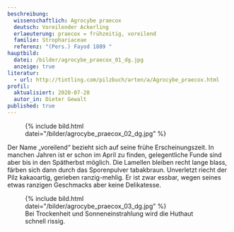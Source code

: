 ```yaml
---
beschreibung:
  wissenschaftlich: Agrocybe praecox
  deutsch: Voreilender Ackerling
  erlaeuterung: praecox = frühzeitig, voreilend
  familie: Strophariaceae
  referenz: "(Pers.) Fayod 1889 "
hauptbild:
  datei: /bilder/agrocybe_praecox_01_dg.jpg
  anzeige: true
literatur:
  - url: http://tintling.com/pilzbuch/arten/a/Agrocybe_praecox.html
profil:
  aktualisiert: 2020-07-20
  autor_in: Dieter Gewalt
published: true
---
```

<figure class="standard">
  {% include bild.html datei="/bilder/agrocybe_praecox_02_dg.jpg" %}
</figure>

Der Name „voreilend“ bezieht sich auf seine frühe Erscheinungszeit. In manchen Jahren ist er schon im April zu finden, gelegentliche Funde sind aber bis in den Spätherbst möglich. Die Lamellen bleiben recht lange blass, färben sich dann durch das Sporenpulver tabakbraun. Unverletzt riecht der Pilz kakaoartig, gerieben ranzig-mehlig. Er ist zwar essbar, wegen seines etwas ranzigen Geschmacks aber keine Delikatesse.

<figure class="klein">
  {% include bild.html datei="/bilder/agrocybe_praecox_03_dg.jpg" %}
  <figcaption>Bei Trockenheit und Sonneneinstrahlung wird die Huthaut schnell rissig.</figcaption>
</figure>